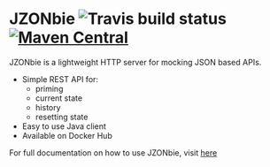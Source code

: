 # JZONbie   ![Travis build status](https://travis-ci.org/jonnymatts/JZONbie.svg?branch=master "JZONbie build status") [![Maven Central](https://maven-badges.herokuapp.com/maven-central/com.jonnymatts/jzonbie/badge.svg)](https://maven-badges.herokuapp.com/maven-central/com.jonnymatts/jzonbie)

JZONbie is a lightweight HTTP server for mocking JSON based APIs.
* Simple REST API for: 
  * priming
  * current state
  * history
  * resetting state
* Easy to use Java client
* Available on Docker Hub

For full documentation on how to use JZONbie, visit [here](https://jonnymatts.github.io/JZONbie/)